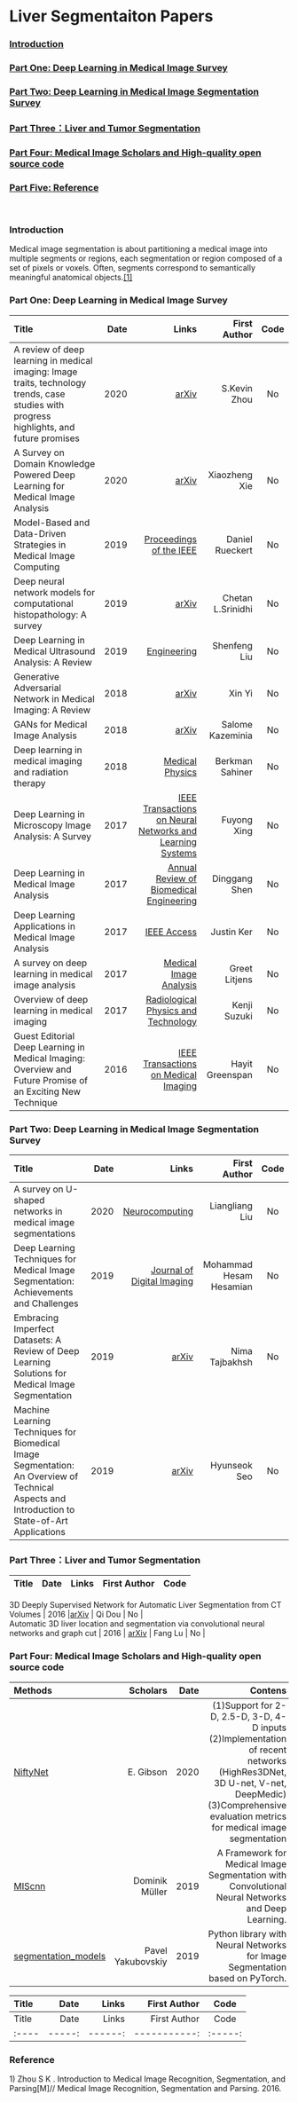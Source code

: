 # Liver Segmentaiton Papers 
### <a href="#id_0">Introduction</a>
### <a href="#id_1">Part One: Deep Learning in Medical Image Survey</a>
### <a href="#id_2">Part Two: Deep Learning in Medical Image Segmentation Survey</a>
### <a href="#id_3">Part Three：Liver and Tumor Segmentation</a> 
### <a href="#id_4">Part Four: Medical Image Scholars and High-quality open source code
### <a href="#id_5">Part Five: Reference</a>
&nbsp; 
&nbsp; 
&nbsp;  
### <span id="id_0"/> Introduction
Medical image segmentation is about partitioning a medical image into multiple segments or regions, each segmentation or region composed of a set of pixels or voxels. Often, segments correspond to semantically meaningful anatomical objects.<a href="#id_1">[1]</a>




### <span id="id_1"/> Part One: Deep Learning in Medical Image Survey
Title | Date | Links | First Author| Code|
:---- |-----:|------:|-----------:|:-----:
A review of deep learning in medical imaging: Image traits, technology trends, case studies with progress highlights, and future promises | 2020 | [arXiv](https://arxiv.org/abs/2008.09104) | S.Kevin Zhou | No |  
A Survey on Domain Knowledge Powered Deep Learning for Medical Image Analysis | 2020 | [arXiv](https://arxiv.org/abs/2004.12150) | Xiaozheng Xie | No |  
Model-Based and Data-Driven Strategies in Medical Image Computing | 2019 | [Proceedings of the IEEE](https://ieeexplore.ieee.org/document/8867900) | Daniel Rueckert | No |  
Deep neural network models for computational histopathology: A survey | 2019 | [arXiv](https://arxiv.org/abs/1912.12378) | Chetan L.Srinidhi | No |  
Deep Learning in Medical Ultrasound Analysis: A Review | 2019 | [Engineering](https://www.sciencedirect.com/science/article/pii/S2095809918301887) | Shenfeng Liu | No |  
Generative Adversarial Network in Medical Imaging: A Review | 2018 | [arXiv](https://arxiv.org/abs/1809.07294) | Xin Yi | No |  
GANs for Medical Image Analysis | 2018 | [arXiv](https://arxiv.org/abs/1809.06222) | Salome Kazeminia | No |
Deep learning in medical imaging and radiation therapy | 2018 | [Medical Physics](https://aapm.onlinelibrary.wiley.com/doi/full/10.1002/mp.13264) | Berkman Sahiner| No |  
Deep Learning in Microscopy Image Analysis: A Survey | 2017 | [IEEE Transactions on Neural Networks and Learning Systems](https://ieeexplore.ieee.org/document/8118310) | Fuyong Xing | No |   
Deep Learning in Medical Image Analysis | 2017 | [Annual Review of Biomedical Engineering](https://www.annualreviews.org/doi/10.1146/annurev-bioeng-071516-044442) | Dinggang Shen | No |  
Deep Learning Applications in Medical Image Analysis | 2017 | [IEEE Access](https://ieeexplore.ieee.org/document/8241753) | Justin Ker | No|  
A survey on deep learning in medical image analysis | 2017 | [Medical Image Analysis](https://www.sciencedirect.com/science/article/pii/S1361841517301135) | Greet Litjens | No |  
Overview of deep learning in medical imaging | 2017 | [Radiological Physics and Technology](https://link.springer.com/article/10.1007/s12194-017-0406-5)| Kenji Suzuki | No |  
Guest Editorial Deep Learning in Medical Imaging: Overview and Future Promise of an Exciting New Technique | 2016 | [ IEEE Transactions on Medical Imaging](https://ieeexplore.ieee.org/document/7463094) | Hayit Greenspan | No |  





### <span id="id_2"/>Part Two: Deep Learning in Medical Image Segmentation Survey
Title | Date | Links |First Author| Code|
:---- |-----:|------:|-----------:|:-----:
A survey on U-shaped networks in medical image segmentations | 2020 | [Neurocomputing](https://www.sciencedirect.com/science/article/pii/S0925231220309218) | Liangliang Liu | No |  
Deep Learning Techniques for Medical Image Segmentation: Achievements and Challenges | 2019 | [Journal of Digital Imaging](https://link.springer.com/article/10.1007/s10278-019-00227-x) | Mohammad Hesam Hesamian | No |  
Embracing Imperfect Datasets: A Review of Deep Learning Solutions for Medical Image Segmentation | 2019 | [arXiv](https://arxiv.org/abs/1908.10454) | Nima Tajbakhsh | No |  
Machine Learning Techniques for Biomedical Image Segmentation: An Overview of Technical Aspects and Introduction to State-of-Art Applications | 2019 | [arXiv](https://arxiv.org/abs/1911.02521) |  Hyunseok Seo | No |  




### <span id="id_3"/>Part Three：Liver and Tumor Segmentation 
Title | Date | Links |First Author| Code|
:---- |-----:|------:|-----------:|:-----:

3D Deeply Supervised Network for Automatic Liver Segmentation from CT Volumes | 2016 |[arXiv](https://arxiv.org/abs/1607.00582) | Qi Dou | No |  
Automatic 3D liver location and segmentation via convolutional neural networks and graph cut | 2016 | [arXiv](https://arxiv.org/abs/1605.03012) | Fang Lu | No |     





### <span id="id_4"/>Part Four: Medical Image Scholars and High-quality open source code
Methods | Scholars | Date |Contens| Code|
:---- |-----:|------:|-----------:|:-----:
[NiftyNet](https://github.com/NifTK/NiftyNet) | E. Gibson | 2020 | (1)Support for 2-D, 2.5-D, 3-D, 4-D inputs   (2)Implementation of recent networks (HighRes3DNet, 3D U-net, V-net, DeepMedic)   (3)Comprehensive evaluation metrics for medical image segmentation | Tensorfolw |  
[MIScnn](https://github.com/frankkramer-lab/MIScnn) | Dominik Müller | 2019 | A Framework for Medical Image Segmentation with Convolutional Neural Networks and Deep Learning. | keras |  
[segmentation_models](https://github.com/qubvel/segmentation_models.pytorch) | Pavel Yakubovskiy | 2019 | Python library with Neural Networks for Image Segmentation based on PyTorch. | Pytorch |  

Title | Date | Links |First Author| Code|
:---- |-----:|------:|-----------:|:-----:
Title | Date | Links |First Author| Code|
:---- |-----:|------:|-----------:|:-----:

### <span id="id_5"/>Reference 
<span id ="id_1"> 1) Zhou S K . Introduction to Medical Image Recognition, Segmentation, and Parsing[M]// Medical Image Recognition, Segmentation and Parsing. 2016.
